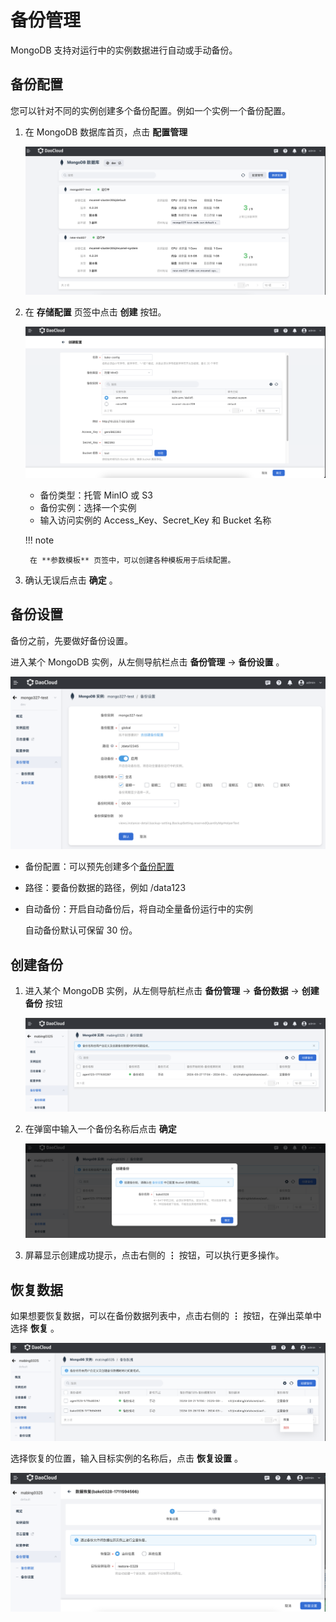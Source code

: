 # 备份管理

MongoDB 支持对运行中的实例数据进行自动或手动备份。

## 备份配置

您可以针对不同的实例创建多个备份配置。例如一个实例一个备份配置。

1. 在 MongoDB 数据库首页，点击 **配置管理**

    ![配置管理](../images/backup03.png)

2. 在 **存储配置** 页签中点击 **创建** 按钮。

    ![备份配置](../images/backup02.png)

    - 备份类型：托管 MinIO 或 S3
    - 备份实例：选择一个实例
    - 输入访问实例的 Access_Key、Secret_Key 和 Bucket 名称

    !!! note

        在 **参数模板** 页签中，可以创建各种模板用于后续配置。

3. 确认无误后点击 **确定** 。

## 备份设置

备份之前，先要做好备份设置。

进入某个 MongoDB 实例，从左侧导航栏点击 **备份管理** -> **备份设置** 。

![备份设置](../images/backup01.png)

- 备份配置：可以预先创建多个[备份配置](#_3)
- 路径：要备份数据的路径，例如 /data123
- 自动备份：开启自动备份后，将自动全量备份运行中的实例

    自动备份默认可保留 30 份。

## 创建备份

1. 进入某个 MongoDB 实例，从左侧导航栏点击 **备份管理** -> **备份数据** -> **创建备份** 按钮

    ![创建备份](../images/backup04.png)

2. 在弹窗中输入一个备份名称后点击 **确定**

    ![输入名称](../images/backup05.png)

3. 屏幕显示创建成功提示，点击右侧的 **⋮** 按钮，可以执行更多操作。

## 恢复数据

如果想要恢复数据，可以在备份数据列表中，点击右侧的 **⋮** 按钮，在弹出菜单中选择 **恢复** 。

![恢复](../images/backup06.png)

选择恢复的位置，输入目标实例的名称后，点击 **恢复设置** 。

![恢复](../images/backup07.png)
